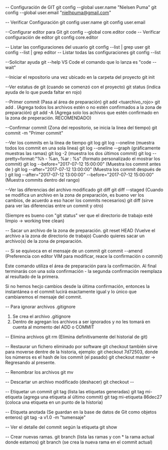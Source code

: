 -- Configuración de GIT
git config --global user.name "Nielsen Puma"
git config --global user.email "nielhpuma@gmail.com"

-- Verificar Configuración
git config user.name
git config user.email

--Configurar editor para Git
git config --global core.editor code
-- Verificar configuración de editor
git config core.editor

-- Listar las configuraciones del usuario
git config --list | grep user
git config --list | grep editor
-- Listar todas las configuraciones
git config --list

--Solicitar ayuda
git <comando> --help
VS Code el comando que lo lanza es "code --wait"

--Iniciar el repositorio una vez ubicado en la carpeta del proyecto
git init

--Ver estatus de git (cuando se comenzó con el proyecto)
git status (indica ayuda de lo que pueda faltar en rojo)

--Primer commit (Pasa al área de preparación)
git add <tuarchivo_rojo> 
git add . (Agrega todos los archivos estén o no estén confirmados a la zona de preparación)
git add -A (Agrega solo los achivos que estén confirmado en la zona de preperación. RECOMENDADO)

--Confirmar commit (Zona del repositorio, se inicia la linea del tiempo)
git commit -m "Primer commit"

--Ver los commits en la línea de tiempo
git log
git log --oneline (muestra todos los commit en una sola linea)
git log --oneline --graph (gráficamente muestras las ramas)
git log -2 (muestra los dos últimos commit)
git log --pretty=format:"%h - %an, %ar : %s" (formato personalizado el mostrar los commit)
git log  --before="2017-07-12 15:00:00" (Muestra los commit antes de <fecha>)
git log  --after="2017-07-12 13:00:00" (Muestra los commit después de <fecha>)
git log  --after="2017-07-12 13:00:00" --before="2017-07-12 15:00:00" (Muestra commits dentro del rango)

--Ver las diferencias del archivo modificado
git diff
git diff --staged (Cuando se modifica un archivo en la zona de preparación, es bueno ver los cambios, de acuerdo a eso hacer los commits necesarios)
git diff <idcommit> <idcommit> (sirve para ver las diferencias entre un commit y otro)

(Siempre es bueno con "git status" ver que el directorio de trabajo esté limpio -> working tree clean)

-- Sacar un archivo de la zona de preparación.
git reset HEAD <tuarchivo> (Vuelve el archivo a la zona de directorio de trabajo)
Cuando quieres sacar un archivo(s) de la zona de preparación.

-- Si se equivoca en el mensaje de un commit
git commit --amend (Preferencia con editor VIM para modificar, reace la confirmación o commit)

Este comando utiliza el área de preparación para la confirmación. Al final terminarás con una sola confirmación - la segunda confirmación reemplaza al resultado de la primera.

Si no hemos hecjo cambios desde la última confirmación, entonces la instantánea o el commit lucirá exactamente igual y lo único que cambiaremos el mensaje del commit.

-- Para ignorar archivos .gitignore
1. Se crea el archivo .gitignore
2. Dentro de agregan los archivos a ser ignorados y no les tomará en cuenta al momento del ADD o COMMIT

-- Elimina archivos
git rm (Elimina definitivamente del historial de git)

-- Restaurar un fichero eliminado por software
git checkout <tuarhivo>
también sirve para moverse dentre de la historia, ejemplo:
git checkout 7d72503, donde los números es el hash de los commit (el pasado)
git checkout master -> Regresando al presente.

-- Renombrar los archivos
git mv <tuarchivo> <nuevonombre>

-- Descartar un archivo modificado (deshacer)
git checkout -- <file>

-- Etiquetar un commit
git tag (lista las etiquetas generadas)
git tag mi-etiqueta (agrega una etiqueta al último commit)
git tag mi-etiqueta 86dec27 (coloca una etiqueta en un punto de la historia)

-- Etiqueta anotada (Se guardan en la base de datos de Git como objetos enteros)
git tag -a v1.0 -m "tumensaje"

-- Ver el detalle del commit según la etiqueta
git show <mietiqueta>

-- Crear nuevas ramas.
git branch (lista las ramas y con * la rama actual donde estamos)
git branch <tunuevarama> (se crea la nueva rama en el commit actual)